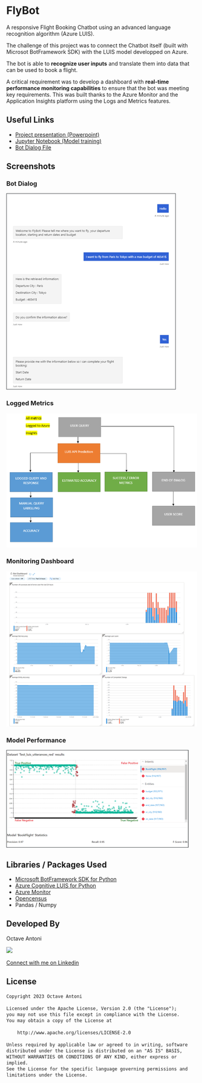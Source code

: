 # FlyBot

A responsive Flight Booking Chatbot using an advanced language recognition algorithm (Azure LUIS).

The challenge of this project was to connect the Chatbot itself (built with Microsot BotFramework SDK)
with the LUIS model developped on Azure.

The bot is able to **recognize user inputs** and translate them into data that can be used to book a flight.

A critical requirement was to develop a dashboard with **real-time performance monitoring capabilities**
to ensure that the bot was meeting key requirements. This was built thanks to the Azure Monitor and 
the Application Insights platform using the Logs and Metrics features.

## Useful Links

* [Project presentation (Powerpoint)](Project_Presentation.pptx)
* [Jupyter Notebook (Model training)](Notebook.ipynb)
* [Bot Dialog File](bot/dialogs/user_profile_dialog.py)

## Screenshots

### Bot Dialog
![Bot Dialog](img/bot.png)

### Logged Metrics
![Metrics](img/metrics.png)

### Monitoring Dashboard
![Dashboard](img/dashboard.png)

### Model Performance
![Model Performance](img/performance.png)


## Libraries / Packages Used

* [Microsoft BotFramework SDK for Python](https://github.com/microsoft/botbuilder-python)
* [Azure Cognitive LUIS for Python](https://github.com/microsoft/Cognitive-LUIS-Python)
* [Azure Monitor](https://azure.microsoft.com/fr-fr/products/monitor/)
* [Opencensus](https://opencensus.io/)
* Pandas / Numpy 

## Developed By

Octave Antoni

<img src="https://avatars.githubusercontent.com/u/841669?v=4" width="20%">

[Connect with me on Linkedin](https://www.linkedin.com/in/octave-antoni/)

## License

    Copyright 2023 Octave Antoni

    Licensed under the Apache License, Version 2.0 (the "License");
    you may not use this file except in compliance with the License.
    You may obtain a copy of the License at

        http://www.apache.org/licenses/LICENSE-2.0

    Unless required by applicable law or agreed to in writing, software
    distributed under the License is distributed on an "AS IS" BASIS,
    WITHOUT WARRANTIES OR CONDITIONS OF ANY KIND, either express or implied.
    See the License for the specific language governing permissions and
    limitations under the License.
